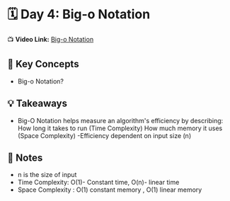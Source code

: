# 🗓️ Day 4: Big-o Notation

📺 **Video Link:** [Big-o Notation](https://youtu.be/3yUuo7TqMW8?si=vUrb675tTZ_puALW)

## 🧠 Key Concepts
- Big-o Notation?


## 💡 Takeaways
- Big-O Notation helps measure an algorithm's efficiency by describing:
How long it takes to run (Time Complexity)
How much memory it uses (Space Complexity)
-Efficiency dependent on input size (n)

## 📝 Notes
- n is the size of input 
- Time Complexity: O(1)- Constant time, O(n)- linear time
- Space Complexity : O(1) constant memory , O(1) linear memory  